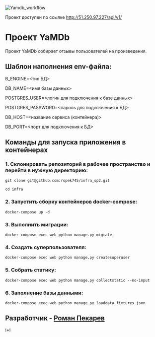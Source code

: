 ![Yamdb_workflow](https://github.com/ropek745/yamdb_final/actions/workflows/yamdb_workflow.yml/badge.svg)

Проект доступен по ссылке http://51.250.97.227/api/v1/

Проект YaMDb
========================================================
Проект YaMDb собирает отзывы пользователей на произведения.
## Шаблон наполнения env-файла:
B_ENGINE=<тип БД>

DB_NAME=<имя базы данных>

POSTGRES_USER=<логин для подключения к базе данных>

POSTGRES_PASSWORD=<пароль для подключения к БД>

DB_HOST=<название сервиса (контейнера)>

DB_PORT=<порт для подключения к БД>
## Команды для запуска приложения в контейнерах ##
### 1. Склонировать репозиторий в рабочее пространство и перейти в нужную директорию: ###
```
git clone git@github.com:ropek745/infra_sp2.git
```
```
cd infra
```
### 2. Запустить сборку контейнеров docker-compose: ###
```
docker-compose up -d
```
### 3. Выполнить миграции: ###
```
docker-compose exec web python manage.py migrate
```
### 4. Создать суперпользователя: ###
```
docker-compose exec web python manage.py createsuperuser
```
### 5. Собрать статику: ###
```
docker-compose exec web python manage.py collectstatic --no-input
```
### 6. Заполнение базы данными: ###
```
docker-compose exec web python manage.py loaddata fixtures.json 
```

## Разработчик - [Роман Пекарев](https://github.com/ropek745) ##
!+!
